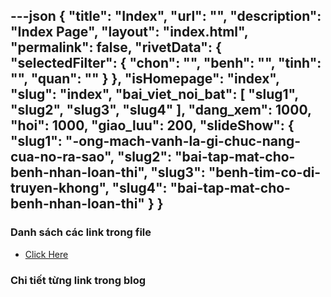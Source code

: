 ---json
{
    "title": "Index",
    "url": "",
    "description": "Index Page",
    "layout": "index.html",
    "permalink": false,
    "rivetData": {
        "selectedFilter": {
            "chon": "",
            "benh": "",
            "tinh": "",
            "quan": ""
        }
    },
    "isHomepage": "index",
    "slug": "index",
    "bai_viet_noi_bat": [
        "slug1",
        "slug2",
        "slug3",
        "slug4"
    ],
    "dang_xem": 1000,
    "hoi": 1000,
    "giao_luu": 200,
    "slideShow": {
        "slug1": "-ong-mach-vanh-la-gi-chuc-nang-cua-no-ra-sao",
        "slug2": "bai-tap-mat-cho-benh-nhan-loan-thi",
        "slug3": "benh-tim-co-di-truyen-khong",
        "slug4": "bai-tap-mat-cho-benh-nhan-loan-thi"
    }
}
---
### Danh sách các link trong file
- [Click Here](/blog-list.html)

### Chi tiết từng link trong blog